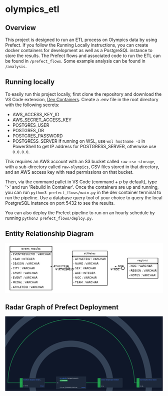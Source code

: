 # olympics_etl

## Overview
This project is designed to run an ETL process on Olympics data by using Prefect. If you follow the Running Locally 
instructions, you can create docker containers for development as well as a PostgreSQL instance to store the results. 
The Prefect flows and associated code to run the ETL can be found in `/prefect_flows`. 
Some example analysis can be found in `/analysis`.

## Running locally
To easily run this project locally, first clone the repository and download the VS Code extension, [Dev Containers](https://code.visualstudio.com/docs/devcontainers/create-dev-container). Create a .env file in the root directory with the following secrets:
- AWS_ACCESS_KEY_ID
- AWS_SECRET_ACCESS_KEY
- POSTGRES_USER
- POSTGRES_DB
- POSTGRES_PASSWORD
- POSTGRESS_SERVER
If running on WSL, use `wsl hostname -I` in PowerShell to get IP address for POSTGRESS_SERVER, otherwise use `0.0.0.0`.

This requires an AWS account with an S3 bucket called `raw-csv-storage`, with a sub-directory called `raw-olympics`, CSV files stored in that directory, and an AWS access key with read permissions on that bucket.

Then, via the command pallet in VS Code (command + p by default), type '>' and run 'Rebuild in Container'. Once the containers are up and running, you can run `python3 prefect_flows/main.py` in the dev container terminal to run the pipeline. Use a database query tool of your choice to query the local PostgreSQL instance on port 5432 to see the results.

You can also deploy the Prefect pipeline to run on an hourly schedule by running `python3 prefect_flows/deploy.py`.

## Entity Relationship Diagram

![This is an image](dbschema.png)

## Radar Graph of Prefect Deployment

![This is an image](radar_graph_of_deployment.png)
